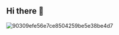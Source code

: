 ## Hi there 👋

![90309efe56e7ce8504259be5e38be4d7](https://github.com/user-attachments/assets/9b87ab38-3692-4b3a-a8e0-f188bc1dca63)

<!--
**orpa-mubikayi-nintex/orpa-mubikayi-nintex** is a ✨ _special_ ✨ repository because its `README.md` (this file) appears on your GitHub profile.

Here are some ideas to get you started:

- 🔭 I’m currently working on ...
- 🌱 I’m currently learning ...
- 👯 I’m looking to collaborate on ...
- 🤔 I’m looking for help with ...
- 💬 Ask me about ...
- 📫 How to reach me: ...
- 😄 Pronouns: ...
- ⚡ Fun fact: ...
-->
